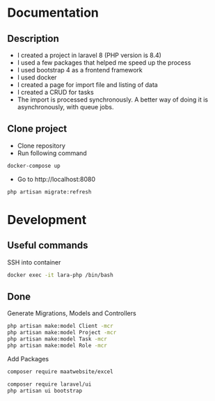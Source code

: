 # Documentation
## Description
- I created a project in laravel 8 (PHP version is 8.4)
- I used a few packages that helped me speed up the process
- I used bootstrap 4 as a frontend framework
- I used docker
- I created a page for import file and listing of data
- I created a CRUD for tasks
- The import is processed synchronously. A better way of doing it is asynchronously, with queue jobs.

## Clone project
- Clone repository
- Run following command
```bash
docker-compose up
```
- Go to http://localhost:8080

```bash
php artisan migrate:refresh
```

# Development
## Useful commands
SSH into container
```bash
docker exec -it lara-php /bin/bash
```

## Done
Generate Migrations, Models and Controllers
```bash
php artisan make:model Client -mcr
php artisan make:model Project -mcr
php artisan make:model Task -mcr
php artisan make:model Role -mcr
```

Add Packages
```bash
composer require maatwebsite/excel
```

```bash
composer require laravel/ui
php artisan ui bootstrap
```
